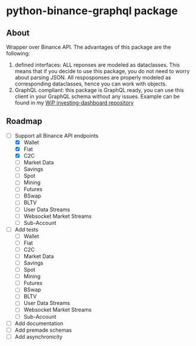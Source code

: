 # python-binance-graphql package

## About
Wrapper over Binance API. The advantages of this package are the following:
1) defined interfaces: ALL reponses are modeled as dataclasses. This means that if you decide to use this package, you do not need to worry about parsing JSON. All resposponses are properly modeled as corresponding dataclasses, hence you can work with objects.
2) GraphQL compliant: this package is GraphQL ready, you can use this client in your GraphQL schema without any issues. Example can be found in my [WiP investing-dashboard repository](https://github.com/michal-cech/investing-dashboard)

## Roadmap
- [ ] Support all Binance API endpoints
  - [x] Wallet
  - [x] Fiat
  - [x] C2C 
  - [ ] Market Data
  - [ ] Savings
  - [ ] Spot
  - [ ] Mining
  - [ ] Futures
  - [ ] BSwap
  - [ ] BLTV
  - [ ] User Data Streams
  - [ ] Websocket Market Streams
  - [ ] Sub-Account 
- [ ] Add tests
  - [ ] Wallet
  - [ ] Fiat
  - [ ] C2C 
  - [ ] Market Data
  - [ ] Savings
  - [ ] Spot
  - [ ] Mining
  - [ ] Futures
  - [ ] BSwap
  - [ ] BLTV
  - [ ] User Data Streams
  - [ ] Websocket Market Streams
  - [ ] Sub-Account 
- [ ] Add documentation
- [ ] Add premade schemas
- [ ] Add asynchronicity
